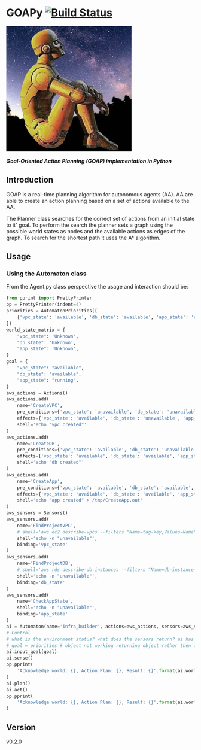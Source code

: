 # GOAPy [![Build Status](https://travis-ci.com/leopepe/GOApy.svg?branch=v0.2.0)](https://travis-ci.com/leopepe/GOApy)

![GOAPy](docs/_static/rdaneelolivaw.jpg "Oh my god, it's full of stars!")

***Goal-Oriented Action Planning (GOAP) implementation in Python***

## Introduction

GOAP is a real-time planning algorithm for autonomous agents (AA).
AA are able to create an action planning based on a set of actions available to the AA. 

The Planner class searches for the correct set of actions from an initial state to it' goal. 
To perform the search the planner sets a graph using the possible world states as nodes and the available actions as edges of the graph. To search  for the shortest path it uses the A* algorithm.  

## Usage

### Using the Automaton class

From the Agent.py class perspective the usage and interaction should be:

```python
from pprint import PrettyPrinter
pp = PrettyPrinter(indent=4)
priorities = AutomatonPriorities([
    {'vpc_state': 'available', 'db_state': 'available', 'app_state': 'running'}
])
world_state_matrix = {
    "vpc_state": 'Unknown',
    "db_state": 'Unknown',
    "app_state": 'Unknown',
}
goal = {
    "vpc_state": "available",
    "db_state": "available",
    "app_state": "running",
}
aws_actions = Actions()
aws_actions.add(
    name='CreateVPC',
    pre_conditions={'vpc_state': 'unavailable', 'db_state': 'unavailable', 'app_state': 'unavailable'},
    effects={'vpc_state': 'available', 'db_state': 'unavailable', 'app_state': 'unavailable'},
    shell='echo "vpc created"'
)
aws_actions.add(
    name='CreateDB',
    pre_conditions={'vpc_state': 'available', 'db_state': 'unavailable', 'app_state': 'unavailable'},
    effects={'vpc_state': 'available', 'db_state': 'available', 'app_state': 'unavailable'},
    shell='echo "db created"'
)
aws_actions.add(
    name='CreateApp',
    pre_conditions={'vpc_state': 'available', 'db_state': 'available', 'app_state': 'unavailable'},
    effects={'vpc_state': 'available', 'db_state': 'available', 'app_state': 'running'},
    shell='echo "app created" > /tmp/CreateApp.out'
)
aws_sensors = Sensors()
aws_sensors.add(
    name='FindProjectVPC',
    # shell='aws ec2 describe-vpcs --filters "Name=tag-key,Values=Name","Name=tag-value,Values=vpc_plataformas_stg" --query "Vpcs[].State" --output text',
    shell='echo -n "unavailable"',
    binding='vpc_state'
)
aws_sensors.add(
    name='FindProjectDB',
    # shell='aws rds describe-db-instances --filters "Name=db-instance-id,Values=rds-oraculo" --query "DBInstances[].DBInstanceStatus" --output text',
    shell='echo -n "unavailable"',
    binding='db_state'
)
aws_sensors.add(
    name='CheckAppState',
    shell='echo -n "unavailable"',
    binding='app_state'
)
ai = Automaton(name='infra_builder', actions=aws_actions, sensors=aws_sensors, world_state=world_state_matrix)
# Control
# what is the environment status? what does the sensors return? ai has a goal?
# goal = priorities # object not working returning object rather then dict
ai.input_goal(goal)
ai.sense()
pp.pprint(
    'Acknowledge world: {}, Action Plan: {}, Result: {}'.format(ai.world_state, ai.action_plan, ai.actions_response)
)
ai.plan()
ai.act()
pp.pprint(
    'Acknowledge world: {}, Action Plan: {}, Result: {}'.format(ai.world_state, ai.action_plan, ai.actions_response)
)
```

## Version

v0.2.0

